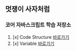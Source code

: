 ## 멋쟁이 사자처럼

### 코어 자바스크립트 학습 저장소

1. [x] Code Structure [바로가기](https://github.com/bohyemian/core-js/blob/01.core/client/chapter/core/01.codeStructure.js)
2. [x] Variable [바로가기](https://github.com/bohyemian/core-js/blob/01.core/client/chapter/core/02.variables.js)
